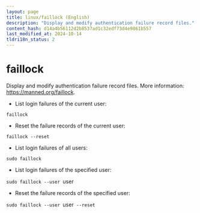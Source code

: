 ```yaml
---
layout: page
title: linux/faillock (English)
description: "Display and modify authentication failure record files."
content_hash: d14a4b56112d2b8537ad1c32edf73d4e9861b557
last_modified_at: 2024-10-14
tldri18n_status: 2
---
```

# faillock

Display and modify authentication failure record files.
More information: <https://manned.org/faillock>.

- List login failures of the current user:

`faillock`

- Reset the failure records of the current user:

`faillock --reset`

- List login failures of all users:

`sudo faillock`

- List login failures of the specified user:

`sudo faillock --user `<span class="tldr-var badge badge-pill bg-dark-lm bg-white-dm text-white-lm text-dark-dm font-weight-bold">user</span>

- Reset the failure records of the specified user:

`sudo faillock --user `<span class="tldr-var badge badge-pill bg-dark-lm bg-white-dm text-white-lm text-dark-dm font-weight-bold">user</span>` --reset`
